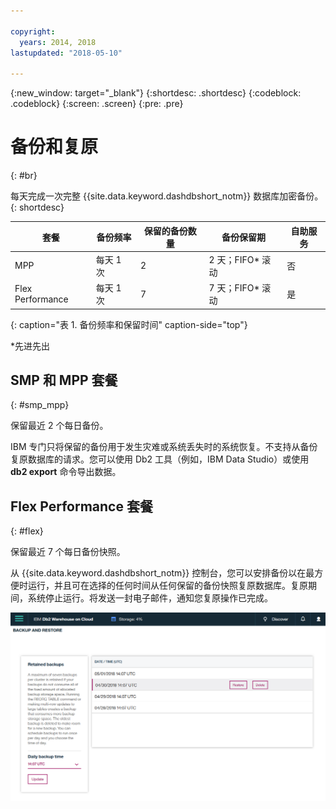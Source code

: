 ```yaml
---

copyright:
  years: 2014, 2018
lastupdated: "2018-05-10"

---
```


<!-- Attribute definitions --> 
{:new_window: target="_blank"}
{:shortdesc: .shortdesc}
{:codeblock: .codeblock}
{:screen: .screen}
{:pre: .pre}

# 备份和复原
{: #br}

每天完成一次完整 {{site.data.keyword.dashdbshort_notm}} 数据库加密备份。
{: shortdesc}

| 套餐              | 备份频率         | 保留的备份数量             | 备份保留期                | 自助服务     |
|-------------------|------------------|----------------------------|---------------------------|--------------|
| MPP               | 每天 1 次        | 2                          | 2 天；FIFO* 滚动          | 否           |
| Flex Performance  | 每天 1 次        | 7                          | 7 天；FIFO* 滚动          | 是           |
{: caption="表 1. 备份频率和保留时间" caption-side="top"}

*先进先出

## SMP 和 MPP 套餐
{: #smp_mpp}

保留最近 2 个每日备份。

IBM 专门只将保留的备份用于发生灾难或系统丢失时的系统恢复。不支持从备份复原数据库的请求。您可以使用 Db2 工具（例如，IBM Data Studio）或使用 **db2 export** 命令导出数据。 

## Flex Performance 套餐
{: #flex}

保留最近 7 个每日备份快照。

从 {{site.data.keyword.dashdbshort_notm}} 控制台，您可以安排备份以在最方便时运行，并且可在选择的任何时间从任何保留的备份快照复原数据库。复原期间，系统停止运行。将发送一封电子邮件，通知您复原操作已完成。

![Web 控制台备份和复原页面的视图](images/br.png)

